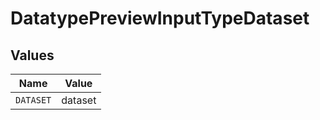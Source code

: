# DatatypePreviewInputTypeDataset


## Values

| Name      | Value     |
| --------- | --------- |
| `DATASET` | dataset   |
